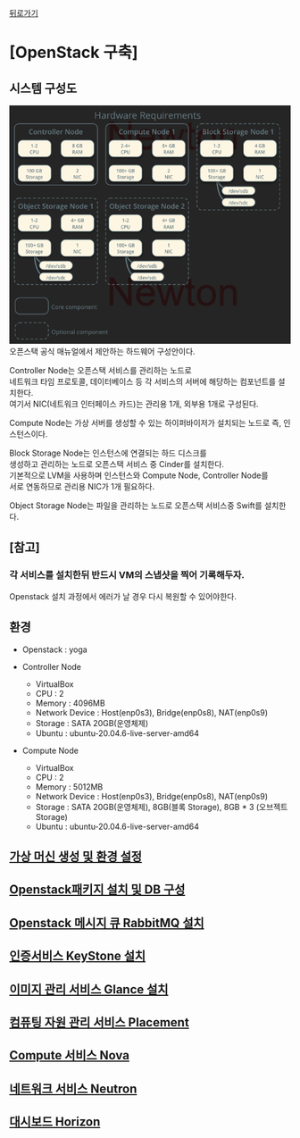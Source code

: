[뒤로가기](../../README.md)<br>

# [OpenStack 구축]

## 시스템 구성도

![img](../Img/openstack38.png)<br>
오픈스택 공식 매뉴얼에서 제안하는 하드웨어 구성안이다.<br>

Controller Node는 오픈스택 서비스를 관리하는 노드로 <br>네트워크 타임 프로토콜, 데이터베이스 등 각 서비스의 서버에 해당하는 컴포넌트를 설치한다.<br>
여기서 NIC(네트워크 인터페이스 카드)는 관리용 1개, 외부용 1개로 구성된다.<br>

Compute Node는 가상 서버를 생성할 수 있는 하이퍼바이저가
설치되는 노드로 즉, 인스턴스이다.<br>

Block Storage Node는 인스턴스에 연결되는 하드 디스크를 <br>생성하고 관리하는 노드로 오픈스택 서비스 중 Cinder를 설치한다.<br>
기본적으로 LVM을 사용하며 인스턴스와 Compute Node, Controller Node를<br> 서로 연동하므로 관리용 NIC가 1개 필요하다.<br>

Object Storage Node는 파일을 관리하는 노드로 오픈스택 서비스중 Swift를 설치한다.<br>

## [참고]

### 각 서비스를 설치한뒤 반드시 VM의 스냅샷을 찍어 기록해두자.

Openstack 설치 과정에서 에러가 날 경우 다시 복원할 수 있어야한다.<br>

## 환경

- Openstack : yoga
- Controller Node

  - VirtualBox
  - CPU : 2
  - Memory : 4096MB
  - Network Device : Host(enp0s3), Bridge(enp0s8), NAT(enp0s9)
  - Storage : SATA 20GB(운영체제)
  - Ubuntu : ubuntu-20.04.6-live-server-amd64

- Compute Node
  - VirtualBox
  - CPU : 2
  - Memory : 5012MB
  - Network Device : Host(enp0s3), Bridge(enp0s8), NAT(enp0s9)
  - Storage : SATA 20GB(운영체제), 8GB(블록 Storage), 8GB \* 3 (오브젝트 Storage)
  - Ubuntu : ubuntu-20.04.6-live-server-amd64

## [가상 머신 생성 및 환경 설정](../Document/%EA%B0%80%EC%83%81%20%EB%A8%B8%EC%8B%A0%20%EC%83%9D%EC%84%B1%20%EB%B0%8F%20%ED%99%98%EA%B2%BD%20%EC%84%A4%EC%A0%95.md)

## [Openstack패키지 설치 및 DB 구성](../Document/Openstack%ED%8C%A8%ED%82%A4%EC%A7%80%20%EC%84%A4%EC%B9%98%20%EB%B0%8F%20DB%20%EA%B5%AC%EC%84%B1.md)

## [Openstack 메시지 큐 RabbitMQ 설치](../Document/Openstack%20%EB%A9%94%EC%8B%9C%EC%A7%80%20%ED%81%90%20RabbitMQ%20%EC%84%A4%EC%B9%98.md)

## [인증서비스 KeyStone 설치](../Document/Openstack_keystone.md)

## [이미지 관리 서비스 Glance 설치](./openstack_glance.md)

## [컴퓨팅 자원 관리 서비스 Placement](./openstack_placement.md)

## [Compute 서비스 Nova](./openstack_nova.md)

## [네트워크 서비스 Neutron](./openstack_neutron.md)

## [대시보드 Horizon](./openstack_horizon.md)
